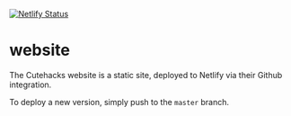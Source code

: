 [![Netlify Status](https://api.netlify.com/api/v1/badges/4619382c-dd73-41d9-982c-066b7539bcba/deploy-status)](https://app.netlify.com/sites/blissful-davinci-f334c5/deploys)
# website
The Cutehacks website is a static site, deployed to Netlify via their Github integration.

To deploy a new version, simply push to the `master` branch.
